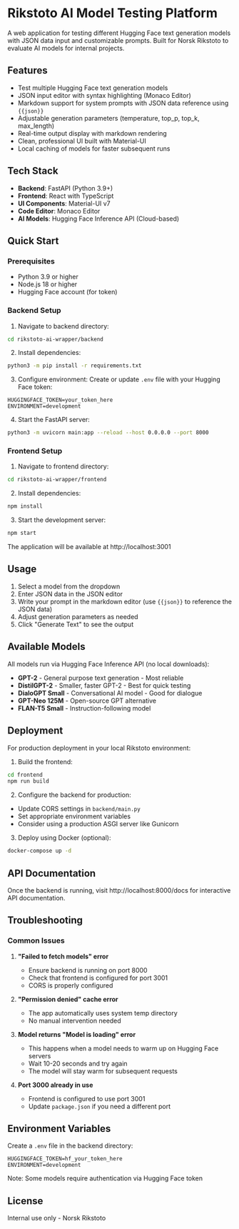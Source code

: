 # Rikstoto AI Model Testing Platform

A web application for testing different Hugging Face text generation models with JSON data input and customizable prompts. Built for Norsk Rikstoto to evaluate AI models for internal projects.

## Features

- Test multiple Hugging Face text generation models
- JSON input editor with syntax highlighting (Monaco Editor)
- Markdown support for system prompts with JSON data reference using `{{json}}`
- Adjustable generation parameters (temperature, top_p, top_k, max_length)
- Real-time output display with markdown rendering
- Clean, professional UI built with Material-UI
- Local caching of models for faster subsequent runs

## Tech Stack

- **Backend**: FastAPI (Python 3.9+)
- **Frontend**: React with TypeScript
- **UI Components**: Material-UI v7
- **Code Editor**: Monaco Editor
- **AI Models**: Hugging Face Inference API (Cloud-based)

## Quick Start

### Prerequisites
- Python 3.9 or higher
- Node.js 18 or higher
- Hugging Face account (for token)

### Backend Setup

1. Navigate to backend directory:
```bash
cd rikstoto-ai-wrapper/backend
```

2. Install dependencies:
```bash
python3 -m pip install -r requirements.txt
```

3. Configure environment:
Create or update `.env` file with your Hugging Face token:
```env
HUGGINGFACE_TOKEN=your_token_here
ENVIRONMENT=development
```

4. Start the FastAPI server:
```bash
python3 -m uvicorn main:app --reload --host 0.0.0.0 --port 8000
```

### Frontend Setup

1. Navigate to frontend directory:
```bash
cd rikstoto-ai-wrapper/frontend
```

2. Install dependencies:
```bash
npm install
```

3. Start the development server:
```bash
npm start
```

The application will be available at http://localhost:3001

## Usage

1. Select a model from the dropdown
2. Enter JSON data in the JSON editor
3. Write your prompt in the markdown editor (use `{{json}}` to reference the JSON data)
4. Adjust generation parameters as needed
5. Click "Generate Text" to see the output

## Available Models

All models run via Hugging Face Inference API (no local downloads):
- **GPT-2** - General purpose text generation - Most reliable
- **DistilGPT-2** - Smaller, faster GPT-2 - Best for quick testing
- **DialoGPT Small** - Conversational AI model - Good for dialogue
- **GPT-Neo 125M** - Open-source GPT alternative
- **FLAN-T5 Small** - Instruction-following model

## Deployment

For production deployment in your local Rikstoto environment:

1. Build the frontend:
```bash
cd frontend
npm run build
```

2. Configure the backend for production:
- Update CORS settings in `backend/main.py`
- Set appropriate environment variables
- Consider using a production ASGI server like Gunicorn

3. Deploy using Docker (optional):
```bash
docker-compose up -d
```

## API Documentation

Once the backend is running, visit http://localhost:8000/docs for interactive API documentation.

## Troubleshooting

### Common Issues

1. **"Failed to fetch models" error**
   - Ensure backend is running on port 8000
   - Check that frontend is configured for port 3001
   - CORS is properly configured

2. **"Permission denied" cache error**
   - The app automatically uses system temp directory
   - No manual intervention needed

3. **Model returns "Model is loading" error**
   - This happens when a model needs to warm up on Hugging Face servers
   - Wait 10-20 seconds and try again
   - The model will stay warm for subsequent requests

4. **Port 3000 already in use**
   - Frontend is configured to use port 3001
   - Update `package.json` if you need a different port

## Environment Variables

Create a `.env` file in the backend directory:

```env
HUGGINGFACE_TOKEN=hf_your_token_here
ENVIRONMENT=development
```

Note: Some models require authentication via Hugging Face token

## License

Internal use only - Norsk Rikstoto